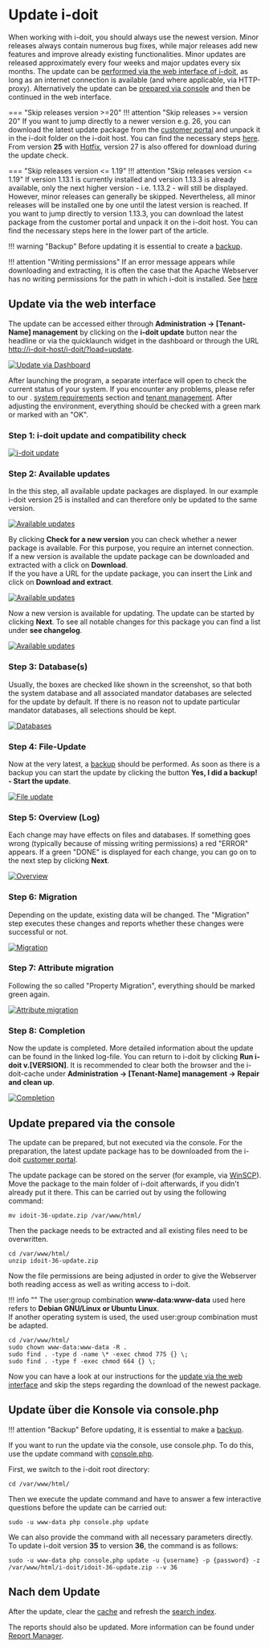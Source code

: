 # Update i-doit

When working with i-doit, you should always use the newest version. Minor releases always contain numerous bug fixes, while major releases add new features and improve already existing functionalities. Minor updates are released approximately every four weeks and major updates every six months. The update can be [performed via the web interface of i-doit](./update.md), as long as an internet connection is available (and where applicable, via HTTP-proxy). Alternatively the update can be [prepared via console](./update.md) and then be continued in the web interface.

=== "Skip releases version >=20"
    !!! attention "Skip releases >= version 20"
        If you want to jump directly to a newer version e.g. 26, you can download the latest update package from the [customer portal](../system-administration/customer-portal.md) and unpack it in the i-doit folder on the i-doit host. You can find the necessary steps [here](update.md#update-prepared-via-the-console).
        From version **25** with [Hotfix](../system-administration/hotfixes/hotfix-archive/index.md), version 27 is also offered for download during the update check.

=== "Skip releases version <= 1.19"
    !!! attention "Skip releases version <= 1.19"
        If version 1.13.1 is currently installed and version 1.13.3 is already available, only the next higher version - i.e. 1.13.2 - will still be displayed. However, minor releases can generally be skipped. Nevertheless, all minor releases will be installed one by one until the latest version is reached. If you want to jump directly to version 1.13.3, you can download the latest package from the customer portal and unpack it on the i-doit host. You can find the necessary steps here in the lower part of the article.

!!! warning "Backup"
    Before updating it is essential to create a [backup](./backup-and-recovery/index.md).

!!! attention "Writing permissions"
    If an error message appears while downloading and extracting, it is often the case that the Apache Webserver has no writing permissions for the path in which i-doit is installed. See [here](#update-prepared-via-the-console)

## Update via the web interface

The update can be accessed either through **Administration → [Tenant-Name] management** by clicking on the **i-doit update** button near the headline or via the quicklaunch widget in the dashboard or through the URL <http://i-doit-host/i-doit/?load=update>.

[![Update via Dashboard](../assets/images/en/maintenance-and-operation/update/1-update.png)](../assets/images/en/maintenance-and-operation/update/1-update.png)

After launching the program, a separate interface will open to check the current status of your system. If you encounter any problems, please refer to our . [system requirements](../installation/system-requirements.md) section and [tenant management](../system-administration/administration/tenant-management/index.md). After adjusting the environment, everything should be checked with a green mark or marked with an "OK".

### Step 1: i-doit update and compatibility check

[![i-doit update](../assets/images/en/maintenance-and-operation/update/2-update.png)](../assets/images/en/maintenance-and-operation/update/2-update.png)

### Step 2: Available updates

In the this step, all available update packages are displayed. In our example i-doit version 25 is installed and can therefore only be updated to the same version.

[![Available updates](../assets/images/en/maintenance-and-operation/update/3-update.png)](../assets/images/en/maintenance-and-operation/update/3-update.png)

By clicking **Check for a new version** you can check whether a newer package is available. For this purpose, you require an internet connection.<br>
If a new version is available the update package can be downloaded and extracted with a click on **Download**.<br>
If the you have a URL for the update package, you can insert the Link and click on **Download and extract**.

[![Available updates](../assets/images/en/maintenance-and-operation/update/4-update.png)](../assets/images/en/maintenance-and-operation/update/4-update.png)

Now a new version is available for updating. The update can be started by clicking **Next**. To see all notable changes for this package you can find a list under **see changelog**.

[![Available updates](../assets/images/en/maintenance-and-operation/update/5-update.png)](../assets/images/en/maintenance-and-operation/update/5-update.png)

### Step 3: Database(s)

Usually, the boxes are checked like shown in the screenshot, so that both the system database and all associated mandator databases are selected for the update by default. If there is no reason not to update particular mandator databases, all selections should be kept.

[![Databases](../assets/images/en/maintenance-and-operation/update/6-update.png)](../assets/images/en/maintenance-and-operation/update/6-update.png)

### Step 4: File-Update

Now at the very latest, a [backup](./backup-and-recovery/index.md) should be performed. As soon as there is a backup you can start the update by clicking the button **Yes, I did a backup! - Start the update**.

[![File update](../assets/images/en/maintenance-and-operation/update/7-update.png)](../assets/images/en/maintenance-and-operation/update/7-update.png)

### Step 5: Overview (Log)

Each change may have effects on files and databases. If something goes wrong (typically because of missing writing permissions) a red "ERROR" appears. If a green "DONE" is displayed for each change, you can go on to the next step by clicking **Next**.

[![Overview](../assets/images/en/maintenance-and-operation/update/8-update.png)](../assets/images/en/maintenance-and-operation/update/8-update.png)

### Step 6: Migration

Depending on the update, existing data will be changed. The "Migration" step executes these changes and reports whether these changes were successful or not.

[![Migration](../assets/images/en/maintenance-and-operation/update/9-update.png)](../assets/images/en/maintenance-and-operation/update/9-update.png)

### Step 7: Attribute migration

Following the so called "Property Migration", everything should be marked green again.

[![Attribute migration](../assets/images/en/maintenance-and-operation/update/10-update.png)](../assets/images/en/maintenance-and-operation/update/10-update.png)

### Step 8: Completion

Now the update is completed. More detailed information about the update can be found in the linked log-file. You can return to i-doit by clicking **Run i-doit v.[VERSION]**. It is recommended to clear both the browser and the i-doit-cache under **Administration → [Tenant-Name] management → Repair and clean up**.

[![Completion](../assets/images/en/maintenance-and-operation/update/11-update.png)](../assets/images/en/maintenance-and-operation/update/11-update.png)

## Update prepared via the console

The update can be prepared, but not executed via the console. For the preparation, the latest update package has to be downloaded from the i-doit [customer portal](../system-administration/customer-portal.md).

The update package can be stored on the server (for example, via [WinSCP](https://winscp.net/eng/index.php)). Move the package to the main folder of i-doit afterwards, if you didn't already put it there. This can be carried out by using the following command:

```shell
mv idoit-36-update.zip /var/www/html/
```

Then the package needs to be extracted and all existing files need to be overwritten.

```shell
cd /var/www/html/
unzip idoit-36-update.zip
```

Now the file permissions are being adjusted in order to give the Webserver both reading access as well as writing access to i-doit.

!!! info ""
    The user:group combination **www-data:www-data** used here refers to **Debian GNU/Linux or Ubuntu Linux**.<br>
    If another operating system is used, the used user:group combination must be adapted.

```shell
cd /var/www/html/
sudo chown www-data:www-data -R .
sudo find . -type d -name \* -exec chmod 775 {} \;
sudo find . -type f -exec chmod 664 {} \;
```

Now you can have a look at our instructions for the [update via the web interface](#update-via-the-web-interface) and skip the steps regarding the download of the newest package.

## Update über die Konsole via console.php

!!! attention "Backup"
    Before updating, it is essential to make a [backup](backup-and-recovery/index.md).

If you want to run the update via the console, use console.php. To do this, use the update command with [console.php](../automation-and-integration/cli/index.md).

First, we switch to the i-doit root directory:

```shell
cd /var/www/html/
```

Then we execute the update command and have to answer a few interactive questions before the update can be carried out:

```shell
sudo -u www-data php console.php update
```

We can also provide the command with all necessary parameters directly. To update i-doit version **35** to version **36**, the command is as follows:

```shell
sudo -u www-data php console.php update -u {username} -p {password} -z /var/www/html/i-doit/idoit-36-update.zip --v 36
```

## Nach dem Update

After the update, clear the [cache](../system-administration/administration/tenant-management/repair-and-clean-up.md#cache) and refresh the [search index](../system-administration/administration/tenant-management/repair-and-clean-up.md#other).

The reports should also be updated. More information can be found under [Report Manager](../evaluation/report-manager.md#updating-reports-after-an-update).
